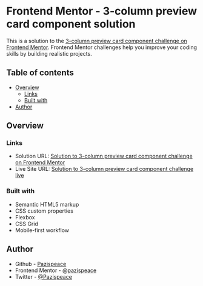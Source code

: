 # Frontend Mentor - 3-column preview card component solution

This is a solution to the [3-column preview card component challenge on Frontend Mentor](https://www.frontendmentor.io/challenges/3column-preview-card-component-pH92eAR2-). Frontend Mentor challenges help you improve your coding skills by building realistic projects.

## Table of contents

- [Overview](#overview)
  - [Links](#links)
  - [Built with](#built-with)
- [Author](#author)

## Overview

### Links

- Solution URL: [Solution to 3-column preview card component challenge on Frontend Mentor](https://www.frontendmentor.io/solutions/responsive-3column-preview-card-component-using-css-grid-and-flexbox-Hy6Znhk45)
- Live Site URL: [Solution to 3-column preview card component challenge live](https://Pazispeace.github.io/FrontendMentor-Challenges/3-column-preview-card-component)

### Built with

- Semantic HTML5 markup
- CSS custom properties
- Flexbox
- CSS Grid
- Mobile-first workflow

## Author

- Github - [Pazispeace](https://github.com/Pazispeace)
- Frontend Mentor - [@pazispeace](https://www.frontendmentor.io/profile/Pazispeace)
- Twitter - [@Pazispeace](https://www.twitter.com/pazispeace)
